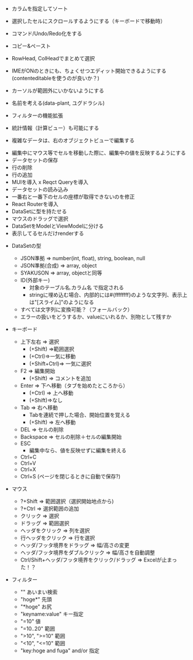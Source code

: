 * カラムを指定してソート
* 選択したセルにスクロールするようにする（キーボードで移動時）
* コマンド/Undo/Redo化をする
* コピー&ペースト
* RowHead, ColHeadでまとめて選択
* IMEがONのときにも、ちょくせつエディット開始できるようにする(contenteditableを使うのが良いか？)
* カーソルが範囲外にいかないようにする

* 名前を考える(data-plant, ユグドラシル)
* フィルターの機能拡張
* 統計情報（計算ビュー）も可能にする
* 複雑なデータは、右のオブジェクトビューで編集する

- 編集中にマウス等でセルを移動した際に、編集中の値を反映するようにする
- データセットの保存
- 行の削除
- 行の追加
- MUIを導入
x Reqct Queryを導入
- データセットの読み込み
- 一番右と一番下のセルの座標が取得できないのを修正
- React Routerを導入
- DataSetに型を持たせる
- マウスのドラッグで選択
- DataSetをModelとViewModelに分ける
- 表示してるセルだけrenderする

* DataSetの型
  * JSON準拠 => number(int, float), string, boolean, null
  * JSON準拠(合成) => array, object
  * SYAKUSON => array, objectと同等
  * ID(外部キー)
    * 対象のテーブル名.カラム名 で指定される
    * stringに埋め込む場合、内部的には#{ffffffff}のような文字列、表示上は"[スライム]"のようになる
  * すべては文字列に変換可能？（フォールバック）
  * エラーの扱いをどうするか、valueにいれるか、別物として残すか

* キーボード
  - 上下左右 => 選択
    - (+Shift) =>範囲選択
    * (+Ctrl)=>一気に移動
    * (+Shift+Ctrl)=> 一気に選択
  - F2 => 編集開始
    * (+Shift) => コメントを追加
  - Enter => 下へ移動（タブを始めたところから） 
    * (+Ctrl) => 上へ移動 
    * (+Shift)=>なし
  - Tab => 右へ移動
    * Tabを連続で押した場合、開始位置を覚える
    * (+Shift) => 左へ移動
  - DEL => セルの削除
  - Backspace => セルの削除＋セルの編集開始
  * ESC
    - 編集中なら、値を反映せずに編集を終える
  * Ctrl+C
  * Ctrl+V
  * Ctrl+X
  * Ctrl+S (ページを閉じるときに自動で保存?)
* マウス
  * ?+Shift => 範囲選択（選択開始地点から)
  * ?+Ctrl => 選択範囲の追加
  - クリック => 選択
  * ドラッグ => 範囲選択
  * ヘッダをクリック => 列を選択
  * 行ヘッダをクリック => 行を選択
  * ヘッダ/フッタ境界をドラッグ => 幅/高さの変更
  * ヘッダ/フッタ境界をダブルクリック => 幅/高さを自動調整
  * Ctrl/Shift+ヘッダ/フッタ境界をクリック/ドラッグ => Excelが止まった！？

* フィルター
  * "" あいまい検索
  * "hoge*" 先頭
  * "*hoge" お尻
  * "keyname:value" キー指定
  * "=10" 値
  * "=10..20" 範囲
  * ">10", ">=10" 範囲
  * "<10", "<=10" 範囲
  * "key:hoge and fuga" and/or 指定
